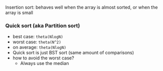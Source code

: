Insertion sort: behaves well when the array is almost sorted, or when the array is small


### Quick sort (aka Partition sort)

 - best case: `theta(NlogN)`
 - worst case: `theta(N^2)`
 - on average: `theta(NlogN)`
 - Quick sort is just BST sort (same amount of comparisons)
 - how to avoid the worst case?
   - Always use the median